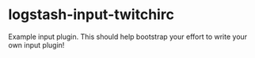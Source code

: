 # logstash-input-twitchirc
Example input plugin. This should help bootstrap your effort to write your own input plugin!
